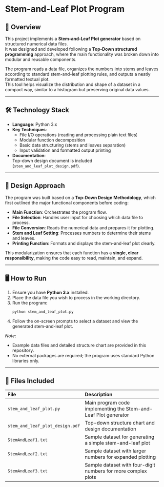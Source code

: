 # Stem-and-Leaf Plot Program

## 📘 Overview
This project implements a **Stem-and-Leaf Plot generator** based on structured numerical data files.  
It was designed and developed following a **Top-Down structured programming** approach, where the main functionality was broken down into modular and reusable components.

The program reads a data file, organizes the numbers into stems and leaves according to standard stem-and-leaf plotting rules, and outputs a neatly formatted textual plot.  
This tool helps visualize the distribution and shape of a dataset in a compact way, similar to a histogram but preserving original data values.

---

## 🛠️ Technology Stack
- **Language**: Python 3.x
- **Key Techniques**:
  - File I/O operations (reading and processing plain text files)
  - Modular function decomposition
  - Basic data structuring (stems and leaves separation)
  - Input validation and formatted output printing
- **Documentation**:  
  Top-down design document is included (`stem_and_leaf_plot_design.pdf`).

---

## 🧠 Design Approach
The program was built based on a **Top-Down Design Methodology**, which first outlined the major functional components before coding:

- **Main Function**: Orchestrates the program flow.
- **File Selection**: Handles user input for choosing which data file to process.
- **File Conversion**: Reads the numerical data and prepares it for plotting.
- **Stem and Leaf Setting**: Processes numbers to determine their stems and leaves.
- **Printing Function**: Formats and displays the stem-and-leaf plot clearly.

This modularization ensures that each function has a **single, clear responsibility**, making the code easy to read, maintain, and expand.

---

## 🖥️ How to Run
1. Ensure you have **Python 3.x** installed.
2. Place the data file you wish to process in the working directory.
3. Run the program:
    ```bash
    python stem_and_leaf_plot.py
    ```
4. Follow the on-screen prompts to select a dataset and view the generated stem-and-leaf plot.

*Note*:  
- Example data files and detailed structure chart are provided in this repository.
- No external packages are required; the program uses standard Python libraries only.

---

## 📄 Files Included
| File | Description |
|:---|:---|
| `stem_and_leaf_plot.py` | Main program code implementing the Stem-and-Leaf Plot generator |
| `stem_and_leaf_plot_design.pdf` | Top-down structure chart and design documentation |
| `StemAndLeaf1.txt` | Sample dataset for generating a simple stem-and-leaf plot |
| `StemAndLeaf2.txt` | Sample dataset with larger numbers for expanded plotting |
| `StemAndLeaf3.txt` | Sample dataset with four-digit numbers for more complex plots |
